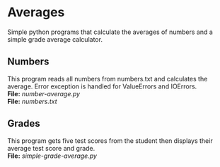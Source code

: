 # Averages
Simple python programs that calculate the averages of numbers and a simple grade average calculator.<br />

## Numbers
This program reads all numbers from numbers.txt and calculates the average. Error exception is handled for ValueErrors and IOErrors.<br />
**File:** *number-average.py*<br />
**File:** *numbers.txt*

## Grades
This program gets five test scores from the student then displays their average test score and grade.<br />
**File:** *simple-grade-average.py*

